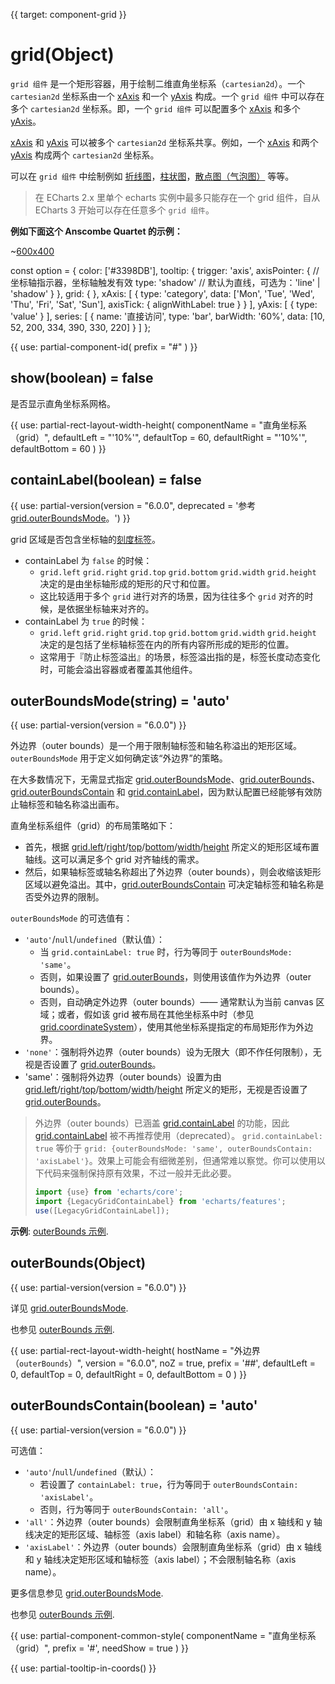 
{{ target: component-grid }}

# grid(Object)

`grid 组件` 是一个矩形容器，用于绘制二维直角坐标系（`cartesian2d`）。一个 `cartesian2d` 坐标系由一个 [xAxis](~xAixs) 和一个 [yAxis](~yAxis) 构成。一个 `grid 组件` 中可以存在多个 `cartesian2d` 坐标系。即，一个 `grid 组件` 可以配置多个 [xAxis](~xAixs) 和多个 [yAxis](~yAxis)。

[xAxis](~xAixs) 和 [yAxis](~yAxis) 可以被多个 `cartesian2d` 坐标系共享。例如，一个 [xAxis](~xAixs) 和两个 [yAxis](~yAxis) 构成两个 `cartesian2d` 坐标系。

可以在 `grid 组件` 中绘制例如 [折线图](~series-line)，[柱状图](~series-bar)，[散点图（气泡图）](~series-scatter) 等等。

> 在 ECharts 2.x 里单个 echarts 实例中最多只能存在一个 grid 组件，自从 ECharts 3 开始可以存在任意多个 `grid 组件`。

**例如下面这个 Anscombe Quartet 的示例：**

~[600x400](${galleryViewPath}scatter-anscombe-quartet&edit=1&reset=1)

<ExampleBaseOption title="基础网格示例" name="grid" title-en="Basic Grid">
const option = {
    color: ['#3398DB'],
    tooltip: {
        trigger: 'axis',
        axisPointer: {            // 坐标轴指示器，坐标轴触发有效
            type: 'shadow'        // 默认为直线，可选为：'line' | 'shadow'
        }
    },
    grid: {
    },
    xAxis: [
        {
            type: 'category',
            data: ['Mon', 'Tue', 'Wed', 'Thu', 'Fri', 'Sat', 'Sun'],
            axisTick: {
                alignWithLabel: true
            }
        }
    ],
    yAxis: [
        {
            type: 'value'
        }
    ],
    series: [
        {
            name: '直接访问',
            type: 'bar',
            barWidth: '60%',
            data: [10, 52, 200, 334, 390, 330, 220]
        }
    ]
};

</ExampleBaseOption>

{{ use: partial-component-id(
    prefix = "#"
) }}

## show(boolean) = false

<ExampleUIControlBoolean default="false" />

是否显示直角坐标系网格。

{{ use: partial-rect-layout-width-height(
    componentName = "直角坐标系（grid）",
    defaultLeft = "'10%'",
    defaultTop = 60,
    defaultRight = "'10%'",
    defaultBottom = 60
) }}

## containLabel(boolean) = false

{{ use: partial-version(version = "6.0.0", deprecated = '参考 [grid.outerBoundsMode](~grid.outerBoundsMode)。') }}

<ExampleUIControlBoolean default="false" />

grid 区域是否包含坐标轴的[刻度标签](~yAxis.axisLabel)。

+ containLabel 为 `false` 的时候：
    + `grid.left` `grid.right` `grid.top` `grid.bottom` `grid.width` `grid.height` 决定的是由坐标轴形成的矩形的尺寸和位置。
    + 这比较适用于多个 `grid` 进行对齐的场景，因为往往多个 `grid` 对齐的时候，是依据坐标轴来对齐的。
+ containLabel 为 `true` 的时候：
    + `grid.left` `grid.right` `grid.top` `grid.bottom` `grid.width` `grid.height` 决定的是包括了坐标轴标签在内的所有内容所形成的矩形的位置。
    + 这常用于『防止标签溢出』的场景，标签溢出指的是，标签长度动态变化时，可能会溢出容器或者覆盖其他组件。

## outerBoundsMode(string) = 'auto'
{{ use: partial-version(version = "6.0.0") }}

外边界（outer bounds）是一个用于限制轴标签和轴名称溢出的矩形区域。`outerBoundsMode` 用于定义如何确定该“外边界”的策略。

在大多数情况下，无需显式指定 [grid.outerBoundsMode](~grid.outerBoundsMode)、[grid.outerBounds](~grid.outerBounds)、[grid.outerBoundsContain](~grid.outerBoundsContain) 和 [grid.containLabel](~grid.containLabel)，因为默认配置已经能够有效防止轴标签和轴名称溢出画布。

直角坐标系组件（grid）的布局策略如下：
+ 首先，根据 [grid.left](~grid.left)/[right](~grid.right)/[top](~grid.top)/[bottom](~grid.bottom)/[width](~grid.width)/[height](~grid.height) 所定义的矩形区域布置轴线。这可以满足多个 grid 对齐轴线的需求。
+ 然后，如果轴标签或轴名称超出了外边界（outer bounds），则会收缩该矩形区域以避免溢出。其中，[grid.outerBoundsContain](~grid.outerBoundsContain) 可决定轴标签和轴名称是否受外边界的限制。

`outerBoundsMode` 的可选值有：
- `'auto'`/`null`/`undefined`（默认值）：
    - 当 `grid.containLabel: true` 时，行为等同于 `outerBoundsMode: 'same'`。
    - 否则，如果设置了 [grid.outerBounds](~grid.outerBounds)，则使用该值作为外边界（outer bounds）。
    - 否则，自动确定外边界（outer bounds）—— 通常默认为当前 canvas 区域；或者，假如该 grid 被布局在其他坐标系中时（参见 [grid.coordinateSystem](~grid.coordinateSystem)），使用其他坐标系提指定的布局矩形作为外边界。
- `'none'`：强制将外边界（outer bounds）设为无限大（即不作任何限制），无视是否设置了 [grid.outerBounds](~grid.outerBounds)。
- 'same'：强制将外边界（outer bounds）设置为由 [grid.left](~grid.left)/[right](~grid.right)/[top](~grid.top)/[bottom](~grid.bottom)/[width](~grid.width)/[height](~grid.height) 所定义的矩形，无视是否设置了 [grid.outerBounds](~grid.outerBounds)。

> 外边界（outer bounds）已涵盖 [grid.containLabel](~grid.containLabel) 的功能，因此 [grid.containLabel](~grid.containLabel) 被不再推荐使用（deprecated）。
> `grid.containLabel: true` 等价于 `grid: {outerBoundsMode: 'same', outerBoundsContain: 'axisLabel'}`。效果上可能会有细微差别，但通常难以察觉。你可以使用以下代码来强制保持原有效果，不过一般并无此必要。
> ```js
> import {use} from 'echarts/core';
> import {LegacyGridContainLabel} from 'echarts/features';
> use([LegacyGridContainLabel]);
> ```

**示例**: [outerBounds 示例](${galleryEditorPath}doc-example/grid-outerBounds&edit=1&reset=1).


## outerBounds(Object)
{{ use: partial-version(version = "6.0.0") }}

详见 [grid.outerBoundsMode](~grid.outerBoundsMode).

也参见 [outerBounds 示例](${galleryEditorPath}doc-example/grid-outerBounds&edit=1&reset=1).

{{ use: partial-rect-layout-width-height(
    hostName = "外边界（`outerBounds`）",
    version = "6.0.0",
    noZ = true,
    prefix = '##',
    defaultLeft = 0,
    defaultTop = 0,
    defaultRight = 0,
    defaultBottom = 0
) }}

## outerBoundsContain(boolean) = 'auto'
{{ use: partial-version(version = "6.0.0") }}

可选值：
- `'auto'`/`null`/`undefined`（默认）：
    - 若设置了 `containLabel: true`，行为等同于 `outerBoundsContain: 'axisLabel'`。
    - 否则，行为等同于 `outerBoundsContain: 'all'`。
- `'all'`：外边界（outer bounds）会限制直角坐标系（grid）由 x 轴线和 y 轴线决定的矩形区域、轴标签（axis label）和轴名称（axis name）。
- `'axisLabel'`：外边界（outer bounds）会限制直角坐标系（grid）由 x 轴线和 y 轴线决定矩形区域和轴标签（axis label）；不会限制轴名称（axis name）。

更多信息参见 [grid.outerBoundsMode](~grid.outerBoundsMode).

也参见 [outerBounds 示例](${galleryEditorPath}doc-example/grid-outerBounds&edit=1&reset=1).


{{ use: partial-component-common-style(
    componentName = "直角坐标系（grid）",
    prefix = '#',
    needShow = true
) }}

{{ use: partial-tooltip-in-coords() }}


